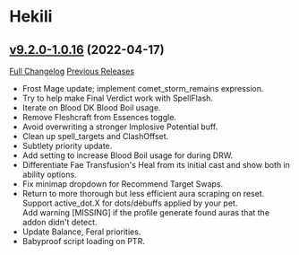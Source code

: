 # Hekili

## [v9.2.0-1.0.16](https://github.com/Hekili/hekili/tree/v9.2.0-1.0.16) (2022-04-17)
[Full Changelog](https://github.com/Hekili/hekili/compare/v9.2.0-1.0.15...v9.2.0-1.0.16) [Previous Releases](https://github.com/Hekili/hekili/releases)


- Frost Mage update; implement comet\_storm\_remains expression.  
- Try to help make Final Verdict work with SpellFlash.  
- Iterate on Blood DK Blood Boil usage.  
- Remove Fleshcraft from Essences toggle.  
- Avoid overwriting a stronger Implosive Potential buff.  
- Clean up spell\_targets and ClashOffset.  
- Subtlety priority update.  
- Add setting to increase Blood Boil usage for during DRW.  
- Differentiate Fae Transfusion's Heal from its initial cast and show both in ability options.  
- Fix minimap dropdown for Recommend Target Swaps.  
- Return to more thorough but less efficient aura scraping on reset.  
    Support active\_dot.X for dots/debuffs applied by your pet.  
    Add warning [MISSING] if the profile generate found auras that the addon didn't detect.  
- Update Balance, Feral priorities.  
- Babyproof script loading on PTR.  
